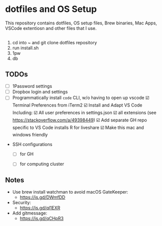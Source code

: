 # dotfiles and OS Setup

This repository contains dotfiles, OS setup files, Brew binaries, Mac Apps, VSCode extentiosn and other files that I use. 

## 

1) cd into ~ and git clone dotfiles repository
2) run install.sh
3) 1pw
4) db


## TODOs
- [ ] 1Password settings
- [ ] Dropbox login and settings
- [ ] Programmatically install `code` CLI, w/o having to open up vscode
:ballot_box_with_check: Terminal Preferences from iTerm2
:ballot_box_with_check: Install and Adapt VS Code Including:
    :ballot_box_with_check: All user preferences in settings.json
    :ballot_box_with_check: all extensions (see https://stackoverflow.com/a/49398449)
    :ballot_box_with_check: Add separate GH repo specific to VS Code installs R for liveshare
        :ballot_box_with_check: Make this mac and windows friendly
- SSH configurations
    - [ ] for GH
    - [ ] for computing cluster


## Notes 

- Use brew install watchman to avoid macOS GateKeeper: 
    - https://is.gd/DWmfDD
- Security:
    - https://is.gd/ql1EXR
- Add gitmessage: 
    - https://is.gd/qCHpR3
